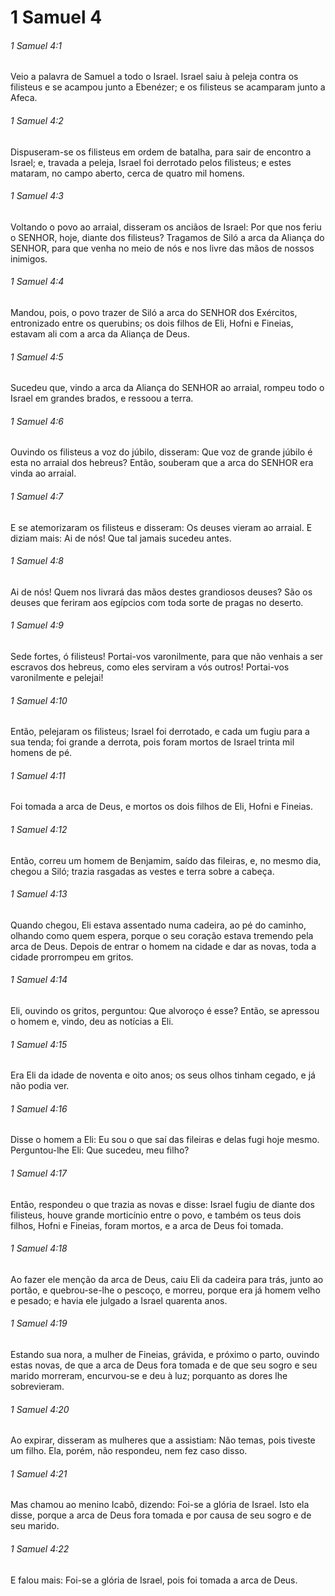 # 1 Samuel 4

###### 1 Samuel 4:1

Veio a palavra de Samuel a todo o Israel. Israel saiu à peleja contra os filisteus e se acampou junto a Ebenézer; e os filisteus se acamparam junto a Afeca.

###### 1 Samuel 4:2

Dispuseram-se os filisteus em ordem de batalha, para sair de encontro a Israel; e, travada a peleja, Israel foi derrotado pelos filisteus; e estes mataram, no campo aberto, cerca de quatro mil homens.

###### 1 Samuel 4:3

Voltando o povo ao arraial, disseram os anciãos de Israel: Por que nos feriu o SENHOR, hoje, diante dos filisteus? Tragamos de Siló a arca da Aliança do SENHOR, para que venha no meio de nós e nos livre das mãos de nossos inimigos.

###### 1 Samuel 4:4

Mandou, pois, o povo trazer de Siló a arca do SENHOR dos Exércitos, entronizado entre os querubins; os dois filhos de Eli, Hofni e Fineias, estavam ali com a arca da Aliança de Deus.

###### 1 Samuel 4:5

Sucedeu que, vindo a arca da Aliança do SENHOR ao arraial, rompeu todo o Israel em grandes brados, e ressoou a terra.

###### 1 Samuel 4:6

Ouvindo os filisteus a voz do júbilo, disseram: Que voz de grande júbilo é esta no arraial dos hebreus? Então, souberam que a arca do SENHOR era vinda ao arraial.

###### 1 Samuel 4:7

E se atemorizaram os filisteus e disseram: Os deuses vieram ao arraial. E diziam mais: Ai de nós! Que tal jamais sucedeu antes.

###### 1 Samuel 4:8

Ai de nós! Quem nos livrará das mãos destes grandiosos deuses? São os deuses que feriram aos egípcios com toda sorte de pragas no deserto.

###### 1 Samuel 4:9

Sede fortes, ó filisteus! Portai-vos varonilmente, para que não venhais a ser escravos dos hebreus, como eles serviram a vós outros! Portai-vos varonilmente e pelejai!

###### 1 Samuel 4:10

Então, pelejaram os filisteus; Israel foi derrotado, e cada um fugiu para a sua tenda; foi grande a derrota, pois foram mortos de Israel trinta mil homens de pé.

###### 1 Samuel 4:11

Foi tomada a arca de Deus, e mortos os dois filhos de Eli, Hofni e Fineias.

###### 1 Samuel 4:12

Então, correu um homem de Benjamim, saído das fileiras, e, no mesmo dia, chegou a Siló; trazia rasgadas as vestes e terra sobre a cabeça.

###### 1 Samuel 4:13

Quando chegou, Eli estava assentado numa cadeira, ao pé do caminho, olhando como quem espera, porque o seu coração estava tremendo pela arca de Deus. Depois de entrar o homem na cidade e dar as novas, toda a cidade prorrompeu em gritos.

###### 1 Samuel 4:14

Eli, ouvindo os gritos, perguntou: Que alvoroço é esse? Então, se apressou o homem e, vindo, deu as notícias a Eli.

###### 1 Samuel 4:15

Era Eli da idade de noventa e oito anos; os seus olhos tinham cegado, e já não podia ver.

###### 1 Samuel 4:16

Disse o homem a Eli: Eu sou o que saí das fileiras e delas fugi hoje mesmo. Perguntou-lhe Eli: Que sucedeu, meu filho?

###### 1 Samuel 4:17

Então, respondeu o que trazia as novas e disse: Israel fugiu de diante dos filisteus, houve grande morticínio entre o povo, e também os teus dois filhos, Hofni e Fineias, foram mortos, e a arca de Deus foi tomada.

###### 1 Samuel 4:18

Ao fazer ele menção da arca de Deus, caiu Eli da cadeira para trás, junto ao portão, e quebrou-se-lhe o pescoço, e morreu, porque era já homem velho e pesado; e havia ele julgado a Israel quarenta anos.

###### 1 Samuel 4:19

Estando sua nora, a mulher de Fineias, grávida, e próximo o parto, ouvindo estas novas, de que a arca de Deus fora tomada e de que seu sogro e seu marido morreram, encurvou-se e deu à luz; porquanto as dores lhe sobrevieram.

###### 1 Samuel 4:20

Ao expirar, disseram as mulheres que a assistiam: Não temas, pois tiveste um filho. Ela, porém, não respondeu, nem fez caso disso.

###### 1 Samuel 4:21

Mas chamou ao menino Icabô, dizendo: Foi-se a glória de Israel. Isto ela disse, porque a arca de Deus fora tomada e por causa de seu sogro e de seu marido.

###### 1 Samuel 4:22

E falou mais: Foi-se a glória de Israel, pois foi tomada a arca de Deus.

